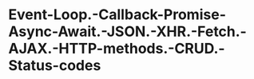 # Event-Loop.-Callback-Promise-Async-Await.-JSON.-XHR.-Fetch.-AJAX.-HTTP-methods.-CRUD.-Status-codes